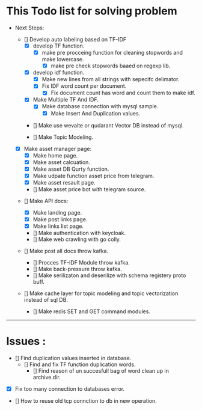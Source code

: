 # This Todo list for solving problem 
* Next Steps: 
    - [] Develop auto labeling based on TF-IDF
        - [x] develop TF function.
            - [x] make pre procceing function for cleaning stopwords and make lowercase.
                - [x] make pre check stopwords baaed on regexp lib.
        - [x] develop idf function.  
            - [x] Make new lines from all strings with sepecifc delimator.
            - [x] Fix IDF word count per document.  
                - [x] Fix document count has word and count them to make idf. 
        - [x] Make Multiple TF And IDF.
            - [x] Make database connection with mysql sample.
                - [x] Make Insert And Duplication values.
                
        - [] Make use wevaite or qudarant Vector DB instead of mysql.

        - [] Make Topic Modeling.
    
    - [x] Make asset manager page:
        - [x] Make home page.
        - [x] Make asset calcuation.
        - [x] Make asset DB Qurty function. 
        - [x] Make udpate function asset price from telegram.
        - [x] Make asset resault page.
        - [] Make asset price bot with telegram source.
    - [] Make API docs: 
        - [x] Make landing page.
        - [x] Make post links page.
        - [x] Make links list page.
        - [] Make authentication with keycloak.
        - [] Make web crawling with go colly.
        
    - [] Make post all docs throw kafka.
        - [] Procces TF-IDF Module throw kafka.
        - [] Make back-pressure throw kafka.
        - [] Make serilizaton and deserilize with schema registery proto buff.

    - [] Make cache layer for topic modeling and topic vectorization instead of sql DB.
        - [] Make redis SET and GET command modules.
---
# Issues : 
- [] Find duplication values inserted in database.
    - [] Find and fix TF function duplication words.
        - [] Find reason of un succesfull bag of word clean up in archive.dir.
- [x] Fix too many connection to databases error.
- [] How to reuse old tcp connction to db in new operation.